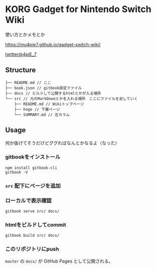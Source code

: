 # KORG Gadget for Nintendo Switch Wiki
使い方とかメモとか

https://mu4pie7.github.io/gadget-switch-wiki/

[twitter@4piE_7](https://twitter.com/4piE_7)

## Structure

```
├── README.md // ここ
├── book.json // gitbook設定ファイル
├── docs // ビルドして公開するhtmlとかが入る場所
└── src // 元のMarkDownとかを入れる場所　ここにファイルを足していく
    ├── README.md // Wikiトップページ
    ├── hoge // 下層ページ
    └── SUMMARY.md // 左カラム
```

## Usage
何か抜けてそうだけどググればなんとかなるよ（なった）

### gitbookをインストール

```
npm install gitbook-cli
gitbook -V
```


### `src` 配下にページを追加

### ローカルで表示確認
```
gitbook serve src/ docs/
```


### htmlをビルドしてcommit
```
gitbook build src/ docs/
```

### このリポジトリにpush
`master` の `docs/` が GitHub Pages として公開される。